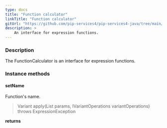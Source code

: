 ```yaml
---
type: docs
title: "Function calculator"
linkTitle: "Function calculator"
gitUrl: "https://github.com/pip-services4/pip-services4-java/tree/main/pip-services4-expressions-java"
description: > 
    An interface for expression functions.
---
```



### Description

The FunctionCalculator is an interface for expression functions.

### Instance methods

#### setName
Function's name.
> Variant apply(List<Variant> params, IVariantOperations variantOperations) throws ExpressionException

**returns**

